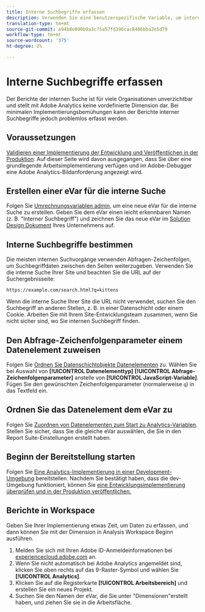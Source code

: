 ```yaml
---
title: Interne Suchbegriffe erfassen
description: Verwenden Sie eine benutzerspezifische Variable, um interne Suchbegriffe zu erfassen.
translation-type: tm+mt
source-git-commit: a94b8e090b9a3c75a57fd396cac8486bba2e5d79
workflow-type: tm+mt
source-wordcount: '375'
ht-degree: 2%

---
```



# Interne Suchbegriffe erfassen

Der Berichte der internen Suche ist für viele Organisationen unverzichtbar und stellt mit Adobe Analytics keine vordefinierte Dimension dar. Bei minimalen Implementierungsbemühungen kann der Berichte interner Suchbegriffe jedoch problemlos erfasst werden.

## Voraussetzungen

[Validieren einer Implementierung der Entwicklung und Veröffentlichen in der Produktion](../launch/validate-publish-prod.md): Auf dieser Seite wird davon ausgegangen, dass Sie über eine grundlegende Arbeitsimplementierung verfügen und im Adobe-Debugger eine Adobe Analytics-Bildanforderung angezeigt wird.

## Erstellen einer eVar für die interne Suche

Folgen Sie [Umrechnungsvariablen admin](/help/admin/admin/conversion-var-admin/conversion-var-admin.md), um eine neue eVar für die interne Suche zu erstellen. Geben Sie dem eVar einen leicht erkennbaren Namen (z. B. &quot;Interner Suchbegriff&quot;) und zeichnen Sie das neue eVar im [Solution Design Dokument](../prepare/solution-design.md) Ihres Unternehmens auf.

## Interne Suchbegriffe bestimmen

Die meisten internen Suchvorgänge verwenden Abfragen-Zeichenfolgen, um Suchbegriffdaten zwischen den Seiten weiterzugeben. Verwenden Sie die interne Suche Ihrer Site und beachten Sie die URL auf der Suchergebnisseite:

`https://example.com/search.html?q=kittens`

Wenn die interne Suche Ihrer Site die URL nicht verwendet, suchen Sie den Suchbegriff an anderen Stellen, z. B. in einer Datenschicht oder einem Cookie. Arbeiten Sie mit Ihrem Site-Entwicklungsteam zusammen, wenn Sie nicht sicher sind, wo Sie internen Suchbegriff finden.

## Den Abfrage-Zeichenfolgenparameter einem Datenelement zuweisen

Folgen Sie [Ordnen Sie Datenschichtobjekte Datenelementen](../launch/layer-to-elements.md) zu. Wählen Sie bei Auswahl von **[!UICONTROL Datenelementtyp]** **[!UICONTROL Abfrage-Zeichenfolgenparameter]** anstelle von **[!UICONTROL JavaScript-Variable]**. Fügen Sie den gewünschten Zeichenfolgenparameter (normalerweise `q`) in das Textfeld ein.

## Ordnen Sie das Datenelement dem eVar zu

Folgen Sie [Zuordnen von Datenelementen zum Start zu Analytics-Variablen](../launch/elements-to-variable.md). Stellen Sie sicher, dass Sie die gleiche eVar auswählen, die Sie in den Report Suite-Einstellungen erstellt haben.

## Beginn der Bereitstellung starten

Folgen Sie [Eine Analytics-Implementierung in einer Development-Umgebung](../launch/deploy-dev.md) bereitstellen. Nachdem Sie bestätigt haben, dass die dev-Umgebung funktioniert, können Sie [eine Entwicklungsimplementierung überprüfen und in der Produktion veröffentlichen.](../launch/validate-publish-prod.md)

## Berichte in Workspace

Geben Sie Ihrer Implementierung etwas Zeit, um Daten zu erfassen, und dann können Sie mit der Dimension in Analysis Workspace Beginn ausführen.

1. Melden Sie sich mit Ihren Adobe ID-Anmeldeinformationen bei [experiencecloud.adobe.com](https://experiencecloud.adobe.com) an.
2. Wenn Sie nicht automatisch bei Adobe Analytics angemeldet sind, klicken Sie oben rechts auf das 9-Raster-Symbol und wählen Sie **[!UICONTROL Analytics]**.
3. Klicken Sie auf die Registerkarte **[!UICONTROL Arbeitsbereich]** und erstellen Sie ein neues Projekt.
4. Suchen Sie den Namen der eVar, die Sie unter &quot;Dimensionen&quot;erstellt haben, und ziehen Sie sie in die Arbeitsfläche.
